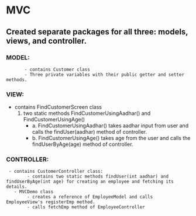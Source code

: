 # MVC

## Created separate packages for all three: models, views, and controller.  
###  MODEL:   
           - contains Customer class 
           - Three private variables with their public getter and setter methods.
### VIEW:
  - contains FindCustomerScreen class   
    1. two static methods  FindCustomerUsingAadhar() and FindCustomerUsingAge()   
        - a. FindCustomerUsingAadhar() takes aadhar input from user and calls the findUser(aadhar) method of controller.  
        - b. FindCustomerUsingAge() takes age from the user and calls the findUserByAge(age) method of controller.   
### CONTROLLER:
     - contains CustomerController class:
            - contains two static methods findUser(int aadhar) and findUserByAge(int age) for creating an employee and fetching its details.
       - MVCDemo class
            - creates a reference of EmployeeModel and calls EmployeeView's registerEmp method.  
            - calls fetchEmp method of EmployeeController  

